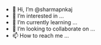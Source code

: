 - 👋 Hi, I’m @sharmapnkaj
- 👀 I’m interested in ...
- 🌱 I’m currently learning ...
- 💞️ I’m looking to collaborate on ...
- 📫 How to reach me ...

<!---
sharmapnkaj/sharmapnkaj is a ✨ special ✨ repository because its `README.md` (this file) appears on your GitHub profile.
You can click the Preview link to take a look at your changes.
--->
